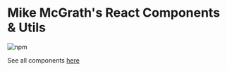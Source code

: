 # Mike McGrath's React Components & Utils

![npm](https://img.shields.io/npm/v/@mmcgrathdev/core)

See all components [here](https://components.mmcgrath.dev/)
